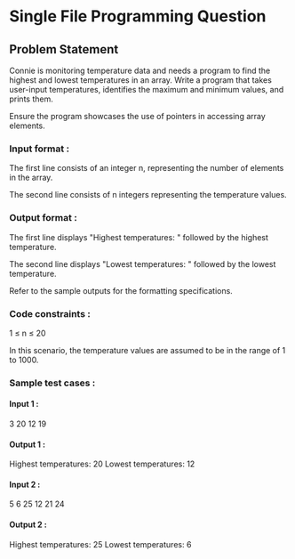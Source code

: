 # Single File Programming Question

## Problem Statement

Connie is monitoring temperature data and needs a program to find the highest and lowest temperatures in an array. Write a program that takes user-input temperatures, identifies the maximum and minimum values, and prints them.

Ensure the program showcases the use of pointers in accessing array elements.

### Input format :

The first line consists of an integer n, representing the number of elements in the array.

The second line consists of n integers representing the temperature values.

### Output format :

The first line displays "Highest temperatures: " followed by the highest temperature.

The second line displays "Lowest temperatures: " followed by the lowest temperature.

Refer to the sample outputs for the formatting specifications.

### Code constraints :

1 ≤ n ≤ 20

In this scenario, the temperature values are assumed to be in the range of 1 to 1000.

### Sample test cases :

#### Input 1 :

3
20 12 19

#### Output 1 :

Highest temperatures: 20
Lowest temperatures: 12

#### Input 2 :

5
6 25 12 21 24

#### Output 2 :

Highest temperatures: 25
Lowest temperatures: 6
